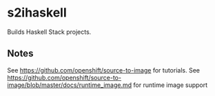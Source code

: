 # s2ihaskell

Builds Haskell Stack projects.

## Notes

See https://github.com/openshift/source-to-image for tutorials.
See https://github.com/openshift/source-to-image/blob/master/docs/runtime_image.md for runtime image support

